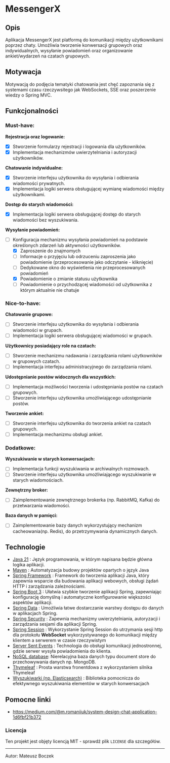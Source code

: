 # MessengerX

## Opis

Aplikacja MessengerX jest platformą do komunikacji między użytkownikami poprzez chaty.
Umożliwia tworzenie konwersacji grupowych oraz indywidualnych, wysyłanie powiadomień oraz organizowanie ankiet/wydarzeń na czatach grupowych.

## Motywacja

Motywacją do podjęcia tematyki chatowania jest chęć zapoznania się z systemami czasu rzeczywsitego jak WebSockets, SSE
oraz poszerzenie wiedzy o Spring MVC.

## Funkcjonalności

### Must-have:

**Rejestracja oraz logowanie:**

- [X] Stworzenie formularzy rejestracji i logowania dla użytkowników.
- [X] Implementacja mechanizmów uwierzytelniania i autoryzacji użytkowników.

**Chatowanie indywidualne:**

- [X] Stworzenie interfejsu użytkownika do wysyłania i odbierania wiadomości prywatnych.
- [X] Implementacja logiki serwera obsługującej wymianę wiadomości między użytkownikami.

**Dostęp do starych wiadomości:**

- [X] Implementacja logiki serwera obsługującej dostęp do starych wiadomości bez wyszukiwania.

**Wysyłanie powiadomień:**

- [ ] Konfiguracja mechanizmu wysyłania powiadomień na podstawie określonych zdarzeń lub aktywności użytkowników.
  -  [X] Zaproszenie do znajmomych
  -  [ ] Informacje o przyjęciu lub odrzuceniu zaproszenia jako powiadomienie (przeprocesowanie jako odczytanie - kliknięcie)
  -  [ ] Dedykowane okno do wyświetlenia nie przeprocesowanych powiadomień
  -  [X] Powiadomienie o zmianie statusu użytkownika
  -  [ ] Powiadomienie o przychodzącej wiadomości od użytkownika z którym aktualnie nie chatuje 

### Nice-to-have:
**Chatowanie grupowe:**

- [ ] Stworzenie interfejsu użytkownika do wysyłania i odbierania wiadomości w grupach.
- [ ] Implementacja logiki serwera obsługującej wiadomości w grupach.

**Użytkownicy posiadający role na czatach:**

- [ ] Stworzenie mechanizmu nadawania i zarządzania rolami użytkowników w grupowych czatach.
- [ ] Implementacja interfejsu administracyjnego do zarządzania rolami.

**Udostępnianie postów widocznych dla wszystkich:**

- [ ] Implementacja możliwości tworzenia i udostępniania postów na czatach grupowych.
- [ ] Stworzenie interfejsu użytkownika umożliwiającego udostępnianie postów.

**Tworzenie ankiet:**

- [ ] Stworzenie interfejsu użytkownika do tworzenia ankiet na czatach grupowych.
- [ ] Implementacja mechanizmu obsługi ankiet.

### Dodatkowe:

**Wyszukiwanie w starych konwersacjach:**

- [ ] Implementacja funkcji wyszukiwania w archiwalnych rozmowach.
- [ ] Stworzenie interfejsu użytkownika umożliwiającego wyszukiwanie w starych wiadomościach.

**Zewnętrzny broker:**

- [ ] Zaimplementowanie zewnętrznego brokerka (np. RabbitMQ, Kafka) do przetwarzania wiadomości.

**Baza danych w pamięci:**

- [ ] Zaimplementowanie bazy danych wykorzystujący mechanizm cacheowania(np. Redis), do przetrzymywania dynamicznych danych.

## Technologie

- [Java 21](https://openjdk.org/projects/jdk/21/) : Język programowania, w którym napisana będzie główna logika aplikacji.
- [Maven](https://maven.apache.org/) : Automatyzacja budowy projektów opartych o język Java
- [Spring Framework](https://spring.io/projects/spring-framework) : Framework do tworzenia aplikacji Java, który zapewnia wsparcie dla budowania aplikacji webowych, obsługi żądań HTTP i zarządzania zależnościami.
- [Spring Boot 3](https://spring.io/projects/spring-boot) : Ułatwia szybkie tworzenie aplikacji Spring, zapewniając konfigurację domyślną i automatyczne
  konfigurowanie większości aspektów aplikacji.
- [Spring Data](https://spring.io/projects/spring-data) : Umożliwia łatwe dostarczanie warstwy dostępu do danych w aplikacjach Spring.
- [Spring Security](https://spring.io/projects/spring-security) : Zapewnia mechanizmy uwierzytelniania, autoryzacji i zarządzania sesjami dla aplikacji Spring.
- [Spring Session](https://spring.io/projects/spring-session) : Wykorzystanie Spring Session do utrzymania sesji http dla protokołu **WebSocket** wykorzystywanego do komunikacji między klientem a serwerem w czasie rzeczywistym
- [Server Sent Events](https://developer.mozilla.org/en-US/docs/Web/API/EventSource) : Technologia do obsługi komunikacji jednostronnej, gdzie serwer wysyła powiadomienia do
  klienta.
- [NoSQL database](https://www.mongodb.com): Nierelacyjna baza danych typu document store do przechowywania danych np. MongoDB.
- [Thymeleaf](https://www.thymeleaf.org/) : Prosta warstwa fronentdowa z wykorzystaniem silnika Thymeleaf
- [Wyszukiwarki (np. Elasticsearch)](https://www.elastic.co/) : Biblioteka pomocnicza do efektywnego wyszukiwania elementów w starych
  konwersacjach

## Pomocne linki

- https://medium.com/@m.romaniiuk/system-design-chat-application-1d6fbf21b372

### Licencja

Ten projekt jest objęty licencją MIT - sprawdź plik `LICENSE` dla szczegółów.

---
Autor: Mateusz Boczek
